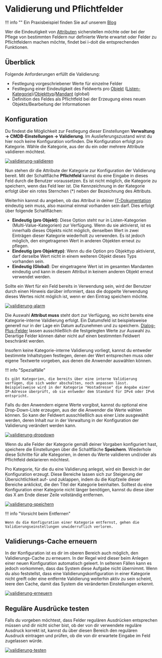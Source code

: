 # Validierung und Pflichtfelder

!!! info ""
    Ein Praxisbeispiel finden Sie auf unserem [Blog](https://www.i-doit.com/blog/validierung-von-daten-und-eingaben-in-i-doit/)

Wer die Eindeutigkeit von [Attributen](../glossar.md) sicherstellen möchte oder bei der Pflege von bestimmten Feldern nur definierte Werte erwartet oder Felder zu Pflichtfeldern machen möchte, findet bei i-doit die entsprechenden Funktionen.

Überblick
---------

Folgende Anforderungen erfüllt die Validierung:

*   Festlegung vorgeschriebener Werte für einzelne Felder
*   Festlegung einer Eindeutigkeit des Feldwerts pro [Objekt](../grundlagen/struktur-it-dokumentation.md) ([Listen-Kategorie](../grundlagen/struktur-it-dokumentation.md))/[Objekttyp](../grundlagen/struktur-it-dokumentation.md)/[Mandant](../glossar.md) (global)
*   Definition des Feldes als Pflichtfeld bei der Erzeugung eines neuen Objekts/Bearbeitung der Informationen

Konfiguration
-------------

Du findest die Möglichkeit zur Festlegung dieser Einstellungen **Verwaltung → CMDB-Einstellungen → **Validierung****. Im Auslieferungszustand wirst du hier noch keine Konfiguration vorfinden. Die Konfiguration erfolgt pro Kategorie. Wähle die Kategorie, aus der du ein oder mehrere Attribute validieren möchtest.

[![validierung-validieren](../assets/images/de/effizientes-dokumentieren/validierung-und-pflichtfelder/1-vup.png)](../assets/images/de/effizientes-dokumentieren/validierung-und-pflichtfelder/1-vup.png)

Nun stehen dir die Attribute der Kategorie zur Konfiguration der Validierung bereit. Mit der Schaltfläche **Pflichtfeld** kannst du eine Eingabe in dieses Feld durch die Benutzer voraussetzen. Es ist nicht möglich, die Kategorie zu speichern, wenn das Feld leer ist. Die Kennzeichnung in der Kategorie erfolgt über ein rotes Sternchen (\*) neben der Bezeichnung des Attributs.

Weiterhin kannst du angeben, ob das Attribut in deiner [IT-Dokumentation](../grundlagen/struktur-it-dokumentation.md) eindeutig sein muss, also maximal einmal vorhanden sein darf. Dies erfolgt über folgende Schaltflächen:

*   **Eindeutig (pro Objekt)**: Diese Option steht nur in Listen-Kategorien (Multi-Value-Kategorien) zur Verfügung. Wenn du sie aktivierst, ist es innerhalb dieses Objekts nicht möglich, denselben Wert in zwei Einträgen dieser Kategorie wiederholt zu verwenden. Es ist jedoch möglich, den eingetragenen Wert in anderen Objekten erneut zu pflegen.
*   **Eindeutig (pro Objekttyp)**: Wenn du die Option pro Objekttyp aktivierst, darf derselbe Wert nicht in einem weiteren Objekt dieses Typs vorhanden sein.
*   **Eindeutig (Global)**: Der eingetragene Wert ist im gesamten Mandanten eindeutig und kann in diesem Attribut in keinem anderen Objekt erneut verwendet werden.

Sollte ein Wert für ein Feld bereits in Verwendung sein, wird der Benutzer durch einen Hinweis darüber informiert, dass die doppelte Verwendung dieses Wertes nicht möglich ist, wenn er den Eintrag speichern möchte.

[![validierung-alarm](../assets/images/de/effizientes-dokumentieren/validierung-und-pflichtfelder/2-vup.png)](../assets/images/de/effizientes-dokumentieren/validierung-und-pflichtfelder/2-vup.png)

Die Auswahl **Attribut muss** steht dort zur Verfügung, wo nicht bereits eine Kategorie-interne Validierung erfolgt. Ein Datumsfeld ist beispielsweise generell nur in der Lage ein Datum aufzunehmen und zu speichern. [Dialog-Plus-Felder](../grundlagen/attributfelder.md) lassen ausschließlich die festgelegten Werte zur Auswahl zu. Derartige Felder können daher nicht auf einen bestimmten Feldwert beschränkt werden.

Insofern keine Kategorie-interne Validierung vorliegt, kannst du entweder bestimmte Inhaltstypen festlegen, denen der Wert entsprechen muss oder eigene Textwerte vorgeben, aus denen die Anwender auswählen können.

!!! info "Spezialfälle"

    Es gibt Kategorien, die bereits über eine interne Validierung verfügen, die sich weder abschalten, noch anpassen lässt. Beispielsweise wird in der Kategorie "Hostadresse" die Angabe einer IP-Adresse überprüft, ob sie entweder dem Standard für IPv4 oder IPv6 entspricht.

Falls du den Anwendern eigene Werte vorgibst, kannst du optional eine Drop-Down-Liste erzeugen, aus der die Anwender die Werte wählen können. So kann der Feldwert ausschließlich aus einer Liste ausgewählt werden, deren Inhalt nur in der Verwaltung in der Konfiguration der Validierung verändert werden kann.

[![validierung-dropdown](../assets/images/de/effizientes-dokumentieren/validierung-und-pflichtfelder/3-vup.png)](../assets/images/de/effizientes-dokumentieren/validierung-und-pflichtfelder/3-vup.png)

Wenn du alle Felder der Kategorie gemäß deiner Vorgaben konfiguriert hast, speichere die Einstellungen über die Schaltfläche **Speichern**. Wiederhole diese Schritte für alle Kategorien, in denen du Werte validieren und/oder als Pflichtfeld deklarieren möchtest.

Pro Kategorie, für die du eine Validierung anlegst, wird ein Bereich in der Konfiguration erzeugt. Diese Bereiche lassen sich zur Steigerung der Übersichtlichkeit auf- und zuklappen, indem du die Kopfzeile dieser Bereiche anklickst, die den Titel der Kategorie beinhalten. Solltest du eine Konfiguration einer Kategorie nicht länger benötigen, kannst du diese über das X am Ende dieser Zeile vollständig entfernen.

[![validierung-speichern](../assets/images/de/effizientes-dokumentieren/validierung-und-pflichtfelder/4-vup.png)](../assets/images/de/effizientes-dokumentieren/validierung-und-pflichtfelder/4-vup.png)

!!! info "Vorsicht beim Entfernen"

    Wenn du die Konfiguration einer Kategorie entfernst, gehen die Validierungseinstellungen unwiderruflich verloren.

Validierungs-Cache erneuern
---------------------------

In der Konfiguration ist es dir im oberen Bereich auch möglich, den Validierungs-Cache zu erneuern. In der Regel wird dieser beim Anlegen einer neuen Konfiguration automatisch geleert. In seltenen Fällen kann es jedoch vorkommen, dass das System diese Aufgabe nicht übernimmt. Wenn du also feststellst, dass eine Validierungskonfiguration in einer Kategorie nicht greift oder eine entfernte Validierung weiterhin aktiv zu sein scheint, leere den Cache, damit das System die veränderten Einstellungen erkennt.

[![validierung-erneuern](../assets/images/de/effizientes-dokumentieren/validierung-und-pflichtfelder/5-vup.png)](../assets/images/de/effizientes-dokumentieren/validierung-und-pflichtfelder/5-vup.png)

Reguläre Ausdrücke testen
-------------------------

Falls du vorgeben möchtest, dass Felder regulären Ausdrücken entsprechen müssen und dir nicht sicher bist, ob der von dir verwendete reguläre Ausdruck korrekt ist, kannst du über diesen Bereich den regulären Ausdruck eintragen und prüfen, ob die von dir erwartete Eingabe im Feld zugelassen würde.

[![validierung-testen](../assets/images/de/effizientes-dokumentieren/validierung-und-pflichtfelder/6-vup.png)](../assets/images/de/effizientes-dokumentieren/validierung-und-pflichtfelder/6-vup.png)
